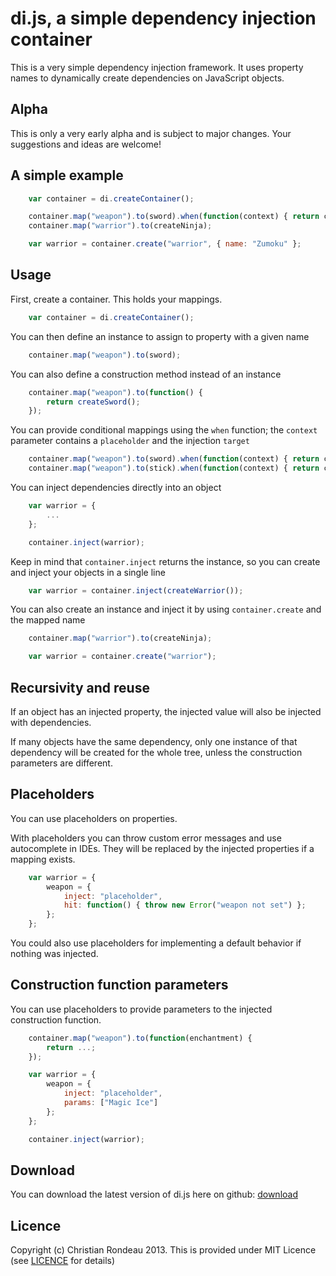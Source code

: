 ﻿di.js, a simple dependency injection container
==============================================

This is a very simple dependency injection framework. It uses property names to dynamically create dependencies on JavaScript objects.

Alpha
-----

This is only a very early alpha and is subject to major changes. Your suggestions and ideas are welcome!

A simple example
-----

```javascript
    var container = di.createContainer();

	container.map("weapon").to(sword).when(function(context) { return context.target.strength > 10 });
	container.map("warrior").to(createNinja);

	var warrior = container.create("warrior", { name: "Zumoku" };
```

Usage
-----

First, create a container. This holds your mappings.

```javascript
    var container = di.createContainer();
```

You can then define an instance to assign to property with a given name

```javascript
    container.map("weapon").to(sword);
```

You can also define a construction method instead of an instance

```javascript
    container.map("weapon").to(function() {
		return createSword();
	});
```

You can provide conditional mappings using the `when` function; the `context` parameter contains a `placeholder` and the injection `target`

```javascript
    container.map("weapon").to(sword).when(function(context) { return context.target.strength >= 10 });
	container.map("weapon").to(stick).when(function(context) { return context.target.strength < 10 });
```

You can inject dependencies directly into an object

```javascript
	var warrior = {
		...
	};

    container.inject(warrior);
```

Keep in mind that `container.inject` returns the instance, so you can create and inject your objects in a single line

```javascript
	var warrior = container.inject(createWarrior());
```

You can also create an instance and inject it by using `container.create` and the mapped name

```javascript
	container.map("warrior").to(createNinja);

	var warrior = container.create("warrior");
```

Recursivity and reuse
---------------------

If an object has an injected property, the injected value will also be injected with dependencies.

If many objects have the same dependency, only one instance of that dependency will be created for the whole tree, unless the construction parameters are different.

Placeholders
---------------------

You can use placeholders on properties.

With placeholders you can throw custom error messages and use autocomplete in IDEs. They will be replaced by the injected properties if a mapping exists.

```javascript
	var warrior = {
		weapon = {
			inject: "placeholder",
			hit: function() { throw new Error("weapon not set") };
		};
	};
```

You could also use placeholders for implementing a default behavior if nothing was injected.

Construction function parameters
--------------------------------

You can use placeholders to provide parameters to the injected construction function.

```javascript
	container.map("weapon").to(function(enchantment) {
		return ...;
	});

	var warrior = {
		weapon = {
			inject: "placeholder",
			params: ["Magic Ice"]
		};
	};

	container.inject(warrior);
```

Download
--------

You can download the latest version of di.js here on github: [download](https://raw.github.com/christianrondeau/di.js/master/di/di.js)

Licence
-------

Copyright (c) Christian Rondeau 2013. This is provided under MIT Licence (see [LICENCE](https://github.com/christianrondeau/di.js/blob/master/LICENCE) for details)
